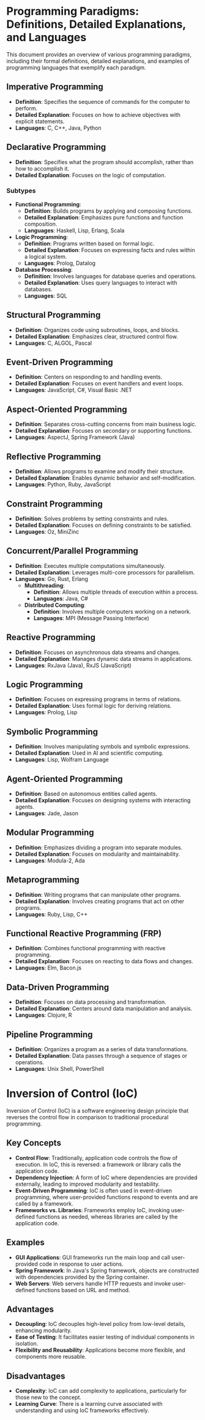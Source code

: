 # Programming Paradigms: Definitions, Detailed Explanations, and Languages

This document provides an overview of various programming paradigms, including their formal definitions, detailed explanations, and examples of programming languages that exemplify each paradigm.

## Imperative Programming

-   **Definition**: Specifies the sequence of commands for the computer to perform.
-   **Detailed Explanation**: Focuses on how to achieve objectives with explicit statements.
-   **Languages**: C, C++, Java, Python

## Declarative Programming

-   **Definition**: Specifies what the program should accomplish, rather than how to accomplish it.
-   **Detailed Explanation**: Focuses on the logic of computation.

### Subtypes

-   **Functional Programming**:
    -   **Definition**: Builds programs by applying and composing functions.
    -   **Detailed Explanation**: Emphasizes pure functions and function composition.
    -   **Languages**: Haskell, Lisp, Erlang, Scala
-   **Logic Programming**:
    -   **Definition**: Programs written based on formal logic.
    -   **Detailed Explanation**: Focuses on expressing facts and rules within a logical system.
    -   **Languages**: Prolog, Datalog
-   **Database Processing**:
    -   **Definition**: Involves languages for database queries and operations.
    -   **Detailed Explanation**: Uses query languages to interact with databases.
    -   **Languages**: SQL

## Structural Programming

-   **Definition**: Organizes code using subroutines, loops, and blocks.
-   **Detailed Explanation**: Emphasizes clear, structured control flow.
-   **Languages**: C, ALGOL, Pascal

## Event-Driven Programming

-   **Definition**: Centers on responding to and handling events.
-   **Detailed Explanation**: Focuses on event handlers and event loops.
-   **Languages**: JavaScript, C#, Visual Basic .NET

## Aspect-Oriented Programming

-   **Definition**: Separates cross-cutting concerns from main business logic.
-   **Detailed Explanation**: Focuses on secondary or supporting functions.
-   **Languages**: AspectJ, Spring Framework (Java)

## Reflective Programming

-   **Definition**: Allows programs to examine and modify their structure.
-   **Detailed Explanation**: Enables dynamic behavior and self-modification.
-   **Languages**: Python, Ruby, JavaScript

## Constraint Programming

-   **Definition**: Solves problems by setting constraints and rules.
-   **Detailed Explanation**: Focuses on defining constraints to be satisfied.
-   **Languages**: Oz, MiniZinc

## Concurrent/Parallel Programming

-   **Definition**: Executes multiple computations simultaneously.
-   **Detailed Explanation**: Leverages multi-core processors for parallelism.
-   **Languages**: Go, Rust, Erlang
    -   **Multithreading**:
        -   **Definition**: Allows multiple threads of execution within a process.
        -   **Languages**: Java, C#
    -   **Distributed Computing**:
        -   **Definition**: Involves multiple computers working on a network.
        -   **Languages**: MPI (Message Passing Interface)

## Reactive Programming

-   **Definition**: Focuses on asynchronous data streams and changes.
-   **Detailed Explanation**: Manages dynamic data streams in applications.
-   **Languages**: RxJava (Java), RxJS (JavaScript)

## Logic Programming

-   **Definition**: Focuses on expressing programs in terms of relations.
-   **Detailed Explanation**: Uses formal logic for deriving relations.
-   **Languages**: Prolog, Lisp

## Symbolic Programming

-   **Definition**: Involves manipulating symbols and symbolic expressions.
-   **Detailed Explanation**: Used in AI and scientific computing.
-   **Languages**: Lisp, Wolfram Language

## Agent-Oriented Programming

-   **Definition**: Based on autonomous entities called agents.
-   **Detailed Explanation**: Focuses on designing systems with interacting agents.
-   **Languages**: Jade, Jason

## Modular Programming

-   **Definition**: Emphasizes dividing a program into separate modules.
-   **Detailed Explanation**: Focuses on modularity and maintainability.
-   **Languages**: Modula-2, Ada

## Metaprogramming

-   **Definition**: Writing programs that can manipulate other programs.
-   **Detailed Explanation**: Involves creating programs that act on other programs.
-   **Languages**: Ruby, Lisp, C++

## Functional Reactive Programming (FRP)

-   **Definition**: Combines functional programming with reactive programming.
-   **Detailed Explanation**: Focuses on reacting to data flows and changes.
-   **Languages**: Elm, Bacon.js

## Data-Driven Programming

-   **Definition**: Focuses on data processing and transformation.
-   **Detailed Explanation**: Centers around data manipulation and analysis.
-   **Languages**: Clojure, R

## Pipeline Programming

-   **Definition**: Organizes a program as a series of data transformations.
-   **Detailed Explanation**: Data passes through a sequence of stages or operations.
-   **Languages**: Unix Shell, PowerShell

# Inversion of Control (IoC)

Inversion of Control (IoC) is a software engineering design principle that reverses the control flow in comparison to traditional procedural programming.

## Key Concepts

-   **Control Flow**: Traditionally, application code controls the flow of execution. In IoC, this is reversed: a framework or library calls the application code.
-   **Dependency Injection**: A form of IoC where dependencies are provided externally, leading to improved modularity and testability.
-   **Event-Driven Programming**: IoC is often used in event-driven programming, where user-provided functions respond to events and are called by a framework.
-   **Frameworks vs. Libraries**: Frameworks employ IoC, invoking user-defined functions as needed, whereas libraries are called by the application code.

## Examples

-   **GUI Applications**: GUI frameworks run the main loop and call user-provided code in response to user actions.
-   **Spring Framework**: In Java's Spring framework, objects are constructed with dependencies provided by the Spring container.
-   **Web Servers**: Web servers handle HTTP requests and invoke user-defined functions based on URL and method.

## Advantages

-   **Decoupling**: IoC decouples high-level policy from low-level details, enhancing modularity.
-   **Ease of Testing**: It facilitates easier testing of individual components in isolation.
-   **Flexibility and Reusability**: Applications become more flexible, and components more reusable.

## Disadvantages

-   **Complexity**: IoC can add complexity to applications, particularly for those new to the concept.
-   **Learning Curve**: There is a learning curve associated with understanding and using IoC frameworks effectively.
